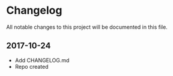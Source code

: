 # Changelog

All notable changes to this project will be documented in this file.

## 2017-10-24

 - Add CHANGELOG.md
 - Repo created
